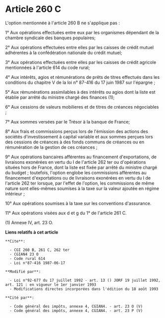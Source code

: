 # Article 260 C

L'option mentionnée à l'article 260 B ne s'applique pas :

1° Aux opérations effectuées entre eux par les organismes dépendant de la chambre syndicale des banques populaires;

2° Aux opérations effectuées entre elles par les caisses de crédit mutuel adhérentes à la confédération nationale du crédit
mutuel;

3° Aux opérations effectuées entre elles par les caisses de crédit agricole mentionnées à l'article 614 du code rural;

4° Aux intérêts, agios et rémunérations de prêts de titres effectués dans les conditions du chapitre V de la loi n° 87-416 du
17 juin 1987 sur l'épargne ;

5° Aux rémunérations assimilables à des intérêts ou agios dont la liste est établie par arrêté du ministre chargé des
finances (1);

6° Aux cessions de valeurs mobilieres  et de titres de créances négociables ;

7° Aux sommes versées par le Trésor à la banque de France;

8° Aux frais et commissions perçus lors de l'émission des actions des sociétés d'investissement à capital variable et aux
sommes perçues lors des cessions de créances à des fonds communs de créances ou en rémunération de la gestion de ces
créances ;

9° Aux opérations bancaires afférentes au financement d'exportations, de livraisons exonérées en vertu du I de l'article 262
ter ou d'opérations situées hors de France, dont la liste est fixée par arrêté du ministre chargé du budget ; toutefois,
l'option englobe les commissions afférentes au financement d'exportations ou de livraisons exonérées en vertu du I de
l'article 262 ter lorsque, par l'effet de l'option, les commissions de même nature sont elles-mêmes soumises à la taxe sur la
valeur ajoutée en régime intérieur ;

10° Aux opérations soumises à la taxe sur les conventions d'assurance.

11° Aux opérations visées aux d et g du 1° de l'article 261 C.

(1) Annexe IV, art. 23 O.

**Liens relatifs à cet article**

	**Cite**:

	  - CGI 260 B, 261 C, 262 ter
	  - CGIAN4 23 O
	  - Code rural 614
	  - Loi n°87-416 1987-06-17

	**Modifié par**:

	  - Loi n°92-677 du 17 juillet 1992 - art. 13 () JORF 19 juillet 1992, art. 121 : en vigueur le 1er janvier 1993
	  - Modifications directes incorporées dans l'édition du 18 août 1993

	**Cité par**:

	  - Code général des impôts, annexe 4, CGIAN4. - art. 23 O (V)
	  - Code général des impôts, annexe 4, CGIAN4. - art. 23 P (V)
